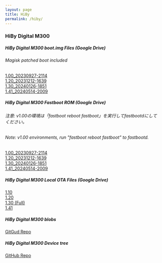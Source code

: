 ```yaml
---
layout: page
title: HiBy
permalink: /hiby/
---
```


### HiBy Digital M300
##### HiBy Digital M300 boot.img Files (Google Drive)
###### Magisk patched boot included
[1.00_20230927-2114](https://drive.google.com/file/d/1hMVh6t5YuFux8K-TjQ0ZNvq1IBNvKAXP/view?usp=sharing)<br>
[1.20_20231212-1639](https://drive.google.com/file/d/1F8yCYfIyMxLe55Fdqko0dY2klgCRefiY/view?usp=sharing)<br>
[1.30_20240126-1851](https://drive.google.com/file/d/1L0QurUo5cP5Z8luGYCnFNgXG9fcKCxJ3/view?usp=sharing)<br>
[1.41_20240514-2009](https://drive.google.com/file/d/1KBQMUToT4jeYmg1_91URAK8P_cmamJhF/view?usp=sharing)
##### HiBy Digital M300 Fastboot ROM (Google Drive)
###### 注意: v1.00の環境は「fastboot reboot fastboot」を実行してfastbootdにしてください。
###### Note: v1.00 environments, run "fastboot reboot fastboot" to fastbootd.
[1.00_20230927-2114](https://drive.google.com/file/d/1Aywc2RWcB8_gExvD0p1k7vDU7cNWznSa/view?usp=sharing)<br>
[1.20_20231212-1639](https://drive.google.com/file/d/1dQoBf22J6XoeNBTU2W-FwVXvG340nzqW/view?usp=sharing)<br>
[1.30_20240126-1851](https://drive.google.com/file/d/1fgp74rAQTD4oubPlEfxVQf_P3cNWpj9E/view?usp=sharing)<br>
[1.41_20240514-2009](https://drive.google.com/file/d/1CmRB_7SpJMsuxnUGlCtVxPySYmnRiizo/view?usp=sharing)
##### HiBy Digital M300 Local OTA Files (Google Drive)
[1.10](https://drive.google.com/file/d/1K2TFEQVvL2AYovUH5aj2cO8QOzDGXq9-/view?usp=sharing)<br>
[1.20](https://drive.google.com/file/d/1YQjNFeUM9VoIgHynsGlRG22e0iM4ZAVd/view?usp=sharing)<br>
[1.30 (Full)](https://drive.google.com/file/d/1MBnpt6aZpCjMyTn3JwLLACY74Y3VyU7Q/view?usp=sharing)<br>
[1.41](https://drive.google.com/file/d/1DtMxwALQa1BwB5f7VA61WZWja37B-5ZW/view?usp=sharing)
##### HiBy Digital M300 blobs
[GitGud Repo](https://gitgud.io/okbuddygsi-dumps/hibydigital/M300)
##### HiBy Digital M300 Device tree
[GitHub Repo](https://github.com/twrpdtgen/android_device_hiby_M300)
